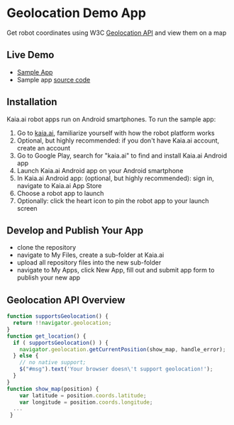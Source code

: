 # Geolocation Demo App
Get robot coordinates using W3C [Geolocation API](https://developer.mozilla.org/en-US/docs/Web/API/Geolocation) and view them on a map

## Live Demo
- [Sample App](https://kaia.ai/view-app/5bd7d8a9a1dc7546772f69be)
- Sample app [source code](https://github.com/kaiaai/tree/master/geolocation)

## Installation
Kaia.ai robot apps run on Android smartphones. To run the sample app:
1. Go to [kaia.ai](https://kaia.ai/), familiarize yourself with how the robot platform works
2. Optional, but highly recommended: if you don't have Kaia.ai account, create an account
3. Go to Google Play, search for "kaia.ai" to find and install Kaia.ai Android app
4. Launch Kaia.ai Android app on your Android smartphone
5. In Kaia.ai Android app: (optional, but highly recommended): sign in, navigate to Kaia.ai App Store
6. Choose a robot app to launch
7. Optionally: click the heart icon to pin the robot app to your launch screen 

## Develop and Publish Your App
- clone the repository
- navigate to My Files, create a sub-folder at Kaia.ai
- upload all repository files into the new sub-folder
- navigate to My Apps, click New App, fill out and submit app form to publish your new app

## Geolocation API Overview
```js
function supportsGeolocation() {
  return !!navigator.geolocation;
}
function get_location() {
  if ( supportsGeolocation() ) {
    navigator.geolocation.getCurrentPosition(show_map, handle_error);
  } else {
    // no native support;
	$("#msg").text('Your browser doesn\'t support geolocation!');
  }
}
function show_map(position) {
	var latitude = position.coords.latitude;
	var longitude = position.coords.longitude;
  ...
 }
````

